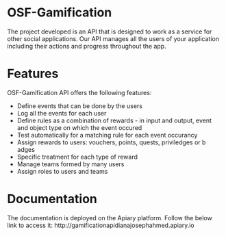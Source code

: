 <h1>OSF-Gamification</h1>
The project developed is an API that is designed to work as a service for other social applications. Our API manages all the users of your application including their actions and progress throughout the app.

<h1>Features</h1>
OSF-Gamification API offers the following features:
<ul>
<li>Define events that can be done by the users</li>
<li>Log all the events for each user</li>
<li>Define rules as a combination of rewards - in input and output, event and object type on which the event occured</li>
<li>Test automatically for a matching rule for each event occurancy</li>
<li>Assign rewards to users: vouchers, points, quests, priviledges or b  adges</li>
<li>Specific treatment for each type of reward</li>
<li>Manage teams formed by many users</li>
<li>Assign roles to users and teams</li>
</ul>

<h1>Documentation</h1>
The documentation is deployed on the Apiary platform. Follow the below link to access it:
http://gamificationapidianajosephahmed.apiary.io



